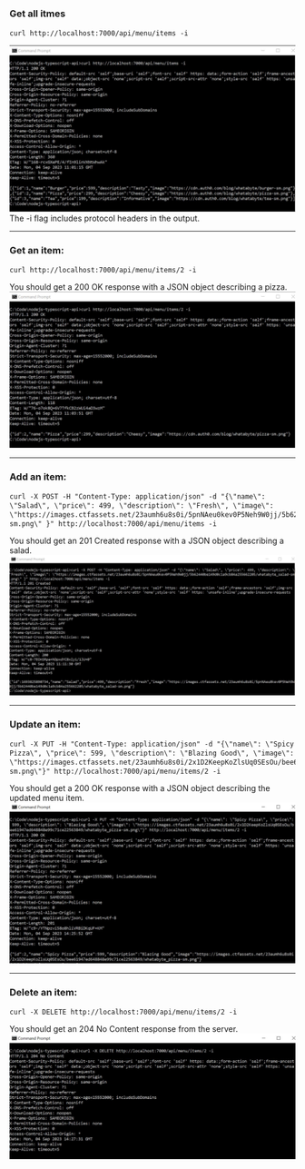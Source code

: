 ### Get all itmes
```shell
curl http://localhost:7000/api/menu/items -i
```
![Screenshot of get all items response](ReadAll.JPG)
The -i flag includes protocol headers in the output.

---

### Get an item:
```shell
curl http://localhost:7000/api/menu/items/2 -i
```
You should get a 200 OK response with a JSON object describing a pizza.
![Screenshot of get an item response](Read.JPG)

---

### Add an item:
```shell
curl -X POST -H "Content-Type: application/json" -d "{\"name\": \"Salad\", \"price\": 499, \"description\": \"Fresh\", \"image\": \"https://images.ctfassets.net/23aumh6u8s0i/5pnNAeu0kev0P5Neh9W0jj/5b62440be149d0c1a9cb84a255662205/whatabyte_salad-sm.png\" }" http://localhost:7000/api/menu/items -i
```
You should get an 201 Created response with a JSON object describing a salad.
![Screenshot of create an item response](Create.JPG)

---

### Update an item:
```shell
curl -X PUT -H "Content-Type: application/json" -d "{\"name\": \"Spicy Pizza\", \"price\": 599, \"description\": \"Blazing Good\", \"image\": \"https://images.ctfassets.net/23aumh6u8s0i/2x1D2KeepKoZlsUq0SEsOu/bee61947ed648848e99c71ce22563849/whatabyte_pizza-sm.png\"}" http://localhost:7000/api/menu/items/2 -i
```
You should get a 200 OK response with a JSON object describing the updated menu item.
![Screenshot of update an item response](Update.JPG)

---

### Delete an item:
```shell
curl -X DELETE http://localhost:7000/api/menu/items/2 -i
```
You should get an 204 No Content response from the server.
![Screenshot of delete an item response](Delete.JPG)
